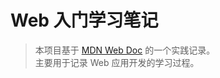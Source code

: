# Web 入门学习笔记

> 本项目基于 [MDN Web Doc](https://developer.mozilla.org/zh-CN/docs/Learn/Getting_started_with_the_web) 的一个实践记录。  
> 主要用于记录 Web 应用开发的学习过程。
